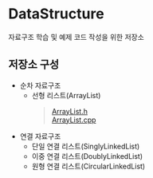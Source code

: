 # DataStructure
자료구조 학습 및 예제 코드 작성을 위한 저장소

## 저장소 구성
* 순차 자료구조
  * 선형 리스트(ArrayList)
    > [ArrayList.h](https://github.com/NadanKim/DataStructure/blob/master/ArrayList.h)  
    > [ArrayList.cpp](https://github.com/NadanKim/DataStructure/blob/master/ArrayList.cpp)  
* 연결 자료구조
  * 단일 연결 리스트(SinglyLinkedList)
  * 이중 연결 리스트(DoublyLinkedList)
  * 원형 연결 리스트(CircularLinkedList)
